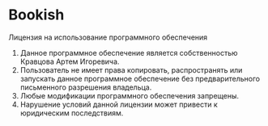 # Bookish

Лицензия на использование программного обеспечения

1. Данное программное обеспечение является собственностью Кравцова Артем Игоревича.
2. Пользователь не имеет права копировать, распространять или запускать данное программное обеспечение без предварительного письменного разрешения владельца.
3. Любые модификации программного обеспечения запрещены.
4. Нарушение условий данной лицензии может привести к юридическим последствиям.
